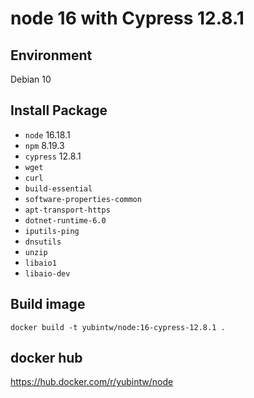 # node 16 with Cypress 12.8.1

## Environment

Debian 10

## Install Package

- `node` 16.18.1
- `npm` 8.19.3
- `cypress` 12.8.1
- `wget`
- `curl`
- `build-essential`
- `software-properties-common`
- `apt-transport-https`
- `dotnet-runtime-6.0`
- `iputils-ping`
- `dnsutils`
- `unzip`
- `libaio1`
- `libaio-dev`

## Build image

```
docker build -t yubintw/node:16-cypress-12.8.1 .
```

## docker hub

https://hub.docker.com/r/yubintw/node

